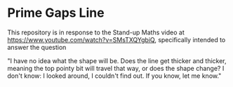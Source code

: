 # Prime Gaps Line

This repository is in response to the Stand-up Maths video at
https://www.youtube.com/watch?v=SMsTXQYgbiQ, specifically intended to answer
the question

"I have no idea what the shape will be. Does the line get thicker and thicker,
meaning the top pointy bit will travel that way, or does the shape change? I
don't know: I looked around, I couldn't find out. If you know, let me know."
